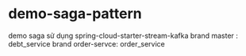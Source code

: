 # demo-saga-pattern
demo saga sử dụng spring-cloud-starter-stream-kafka
brand master : debt_service
brand order-servce: order_service
